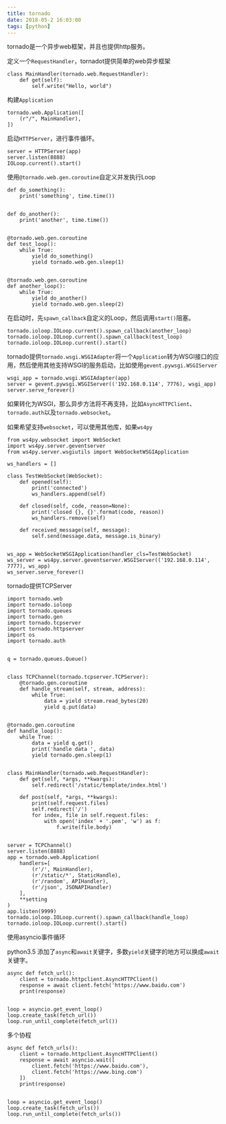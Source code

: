 ```yaml
---
title: tornado
date: 2018-05-2 16:03:00
tags: [python]
---
```


tornado是一个异步web框架，并且也提供http服务。

定义一个`RequestHandler`，tornadot提供简单的web异步框架
```
class MainHandler(tornado.web.RequestHandler):
    def get(self):
        self.write("Hello, world")
```
构建`Application`
```
tornado.web.Application([
    (r"/", MainHandler),
])
```
启动`HTTPServer`，进行事件循环。
```
server = HTTPServer(app)
server.listen(8888)
IOLoop.current().start()
```

使用`@tornado.web.gen.coroutine`自定义并发执行Loop
```
def do_something():
    print('something', time.time())


def do_another():
    print('another', time.time())


@tornado.web.gen.coroutine
def test_loop():
    while True:
        yield do_something()
        yield tornado.web.gen.sleep(1)


@tornado.web.gen.coroutine
def another_loop():
    while True:
        yield do_another()
        yield tornado.web.gen.sleep(2)
```
在启动时，先`spawn_callback`自定义的Loop，然后调用`start()`阻塞。
```
tornado.ioloop.IOLoop.current().spawn_callback(another_loop)
tornado.ioloop.IOLoop.current().spawn_callback(test_loop)
tornado.ioloop.IOLoop.current().start()
```

tornado提供`tornado.wsgi.WSGIAdapter`将一个`Application`转为WSGI接口的应用，然后使用其他支持WSGI的服务启动，比如使用`gevent.pywsgi.WSGIServer`
```
wsgi_app = tornado.wsgi.WSGIAdapter(app)
server = gevent.pywsgi.WSGIServer(('192.168.0.114', 7776), wsgi_app)
server.serve_forever()
```

如果转化为WSGI，那么异步方法将不再支持，比如`AsyncHTTPClient`、`tornado.auth`以及`tornado.websocket`。

如果希望支持`websocket`，可以使用其他库，如果`ws4py`
```
from ws4py.websocket import WebSocket
import ws4py.server.geventserver
from ws4py.server.wsgiutils import WebSocketWSGIApplication

ws_handlers = []

class TestWebSocket(WebSocket):
    def opened(self):
        print('connected')
        ws_handlers.append(self)

    def closed(self, code, reason=None):
        print('closed {}, {}'.format(code, reason))
        ws_handlers.remove(self)

    def received_message(self, message):
        self.send(message.data, message.is_binary)


ws_app = WebSocketWSGIApplication(handler_cls=TestWebSocket)
ws_server = ws4py.server.geventserver.WSGIServer(('192.168.0.114', 7777), ws_app)
ws_server.serve_forever()
```

tornado提供TCPServer
```
import tornado.web
import tornado.ioloop
import tornado.queues
import tornado.gen
import tornado.tcpserver
import tornado.httpserver
import os
import tornado.auth


q = tornado.queues.Queue()


class TCPChannel(tornado.tcpserver.TCPServer):
    @tornado.gen.coroutine
    def handle_stream(self, stream, address):
        while True:
            data = yield stream.read_bytes(20)
            yield q.put(data)


@tornado.gen.coroutine
def handle_loop():
    while True:
        data = yield q.get()
        print('handle data ', data)
        yield tornado.gen.sleep(1)


class MainHandler(tornado.web.RequestHandler):
    def get(self, *args, **kwargs):
        self.redirect('/static/template/index.html')

    def post(self, *args, **kwargs):
        print(self.request.files)
        self.redirect('/')
        for index, file in self.request.files:
            with open('index' + '.pem', 'w') as f:
                f.write(file.body)


server = TCPChannel()
server.listen(8888)
app = tornado.web.Application(
    handlers=[
        (r'/', MainHandler),
        (r'/static/*', StaticHandle),
        (r'/random', APIHandler),
        (r'/json', JSONAPIHandler)
    ],
    **setting
)
app.listen(9999)
tornado.ioloop.IOLoop.current().spawn_callback(handle_loop)
tornado.ioloop.IOLoop.current().start()
```

使用asyncio事件循环

python3.5 添加了`async`和`await`关键字，多数`yield`关键字的地方可以换成`await`关键字。
```
async def fetch_url():
    client = tornado.httpclient.AsyncHTTPClient()
    response = await client.fetch('https://www.baidu.com')
    print(response)


loop = asyncio.get_event_loop()
loop.create_task(fetch_url())
loop.run_until_complete(fetch_url())
```

多个协程
```
async def fetch_urls():
    client = tornado.httpclient.AsyncHTTPClient()
    response = await asyncio.wait([
        client.fetch('https://www.baidu.com'),
        client.fetch('https://www.bing.com')
    ])
    print(response)


loop = asyncio.get_event_loop()
loop.create_task(fetch_urls())
loop.run_until_complete(fetch_urls())
```
